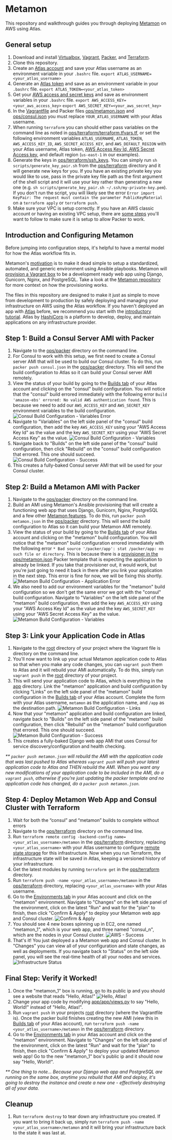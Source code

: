 Metamon
===================
This repository and walkthrough guides you through deploying [Metamon](https://github.com/tryolabs/metamon) on AWS using Atlas.

General setup
-------------
1. Download and install [Virtualbox](https://www.virtualbox.org/wiki/Downloads), [Vagrant](https://www.vagrantup.com/downloads.html), [Packer](https://www.packer.io/downloads.html), and [Terraform](https://www.terraform.io/downloads.html).
2. Clone this repository.
3. Create an [Atlas account](https://atlas.hashicorp.com/account/new?utm_source=github&utm_medium=examples&utm_campaign=metamon) and save your Atlas username as an environment variable in your `.bashrc` file.
   `export ATLAS_USERNAME=<your_atlas_username>`
4. Generate an [Atlas token](https://atlas.hashicorp.com/settings/tokens) and save as an environment variable in your `.bashrc` file.
   `export ATLAS_TOKEN=<your_atlas_token>`
5. Get your [AWS access and secret keys](http://docs.aws.amazon.com/AWSSimpleQueueService/latest/SQSGettingStartedGuide/AWSCredentials.html) and save as environment variables in your `.bashrc` file.
   `export AWS_ACCESS_KEY=<your_aws_access_key>`
   `export AWS_SECRET_KEY=<your_aws_secret_key>`
6. In the [Vagrantfile](Vagrantfile) and Packer files [ops/metamon.json](ops/metamon.json) and [ops/consul.json](ops/consul.json) you must replace `YOUR_ATLAS_USERNAME` with your Atlas username.
7. When running `terraform` you can should either pass variables on the command line as noted in [ops/terraform/terraform.tfvars.tf](ops/terraform/variables.tf#L4), or set the following environment variables `ATLAS_USERNAME`, `ATLAS_TOKEN`, `AWS_ACCESS_KEY_ID`, `AWS_SECRET_ACCESS_KEY`, and `AWS_DEFAULT_REGION` with your Atlas username, Atlas token, [AWS Access Key Id, AWS Secret Access key](http://docs.aws.amazon.com/AWSSimpleQueueService/latest/SQSGettingStartedGuide/AWSCredentials.html), and default region (`us-east-1` in our examples).
8. Generate the keys in [ops/terraform/ssh\_keys](ops/terraform/ssh_keys). You can simply run `sh scripts/generate_key_pair.sh` from the [ops/terraform](ops/terraform) directory and it will generate new keys for you. If you have an existing private key you would like to use, pass in the private key file path as the first argument of the shell script and it will use your key rather than generating a new one (e.g. `sh scripts/generate_key_pair.sh ~/.ssh/my-private-key.pem`). If you don't run the script, you will likely see the error `Error import KeyPair: The request must contain the parameter PublicKeyMaterial` on a `terraform apply` or `terraform push`.
9. Make sure your VPC is setup correctly. If you have an AWS classic account or having an existing VPC setup, there are [some steps](../aws-vpc) you'll want to follow to make sure it is setup to allow Packer to work.

Introduction and Configuring Metamon
-----------------------------------------------
Before jumping into configuration steps, it's helpful to have a mental model for how the Atlas workflow fits in.

Metamon's [motivation](https://github.com/tryolabs/metamon#motivation) is to make it dead simple to setup a standardized, automated, and generic environment using Ansible playbooks. Metamon will [provision a Vagrant box](https://github.com/tryolabs/metamon#features) to be a development ready web app using Django, Gunicorn, Nginx, and PostgreSQL. Take a look at the [Metamon repository](https://github.com/tryolabs/metamon) for more context on how the provisioning works.

The files in this repository are designed to make it just as simple to move from development to production by safely deploying and managing your infrastructure on AWS using the Atlas workflow. If you haven't deployed an app with [Atlas](https://atlas.hashicorp.com) before, we recommend you start with the [introductory tutorial](https://atlas.hashicorp.com/help/getting-started/getting-started-overview). Atlas by [HashiCorp](https://hashicorp.com) is a platform to develop, deploy, and maintain applications on any infrastructure provider.

## Step 1: Build a Consul Server AMI with Packer

1. Navigate to the [ops/packer](ops/packer) directory on the command line.
2. For Consul to work with this setup, we first need to create a Consul server AMI that will be used to build our Consul cluster. To do this, run `packer push consul.json` in the [ops/packer](ops/packer) directory. This will send the build configuration to Atlas so it can build your Consul server AMI remotely.
3. View the status of your build by going to the [Builds tab](https://atlas.hashicorp.com/builds) of your Atlas account and clicking on the "consul" build configuration. You will notice that the "consul" build errored immediately with the following error `Build 'amazon-ebs' errored: No valid AWS authentication found`. This is because we need to add our `AWS_ACCESS_KEY` and `AWS_SECRET_KEY` environment variables to the build configuration.
   ![Consul Build Configuration - Variables Error](screenshots/builds_consul_error_variables.png?raw=true)
4. Navigate to "Variables" on the left side panel of the "consul" build configuration, then add the key `AWS_ACCESS_KEY` using your "AWS Access Key Id" as the value and the key `AWS_SECRET_KEY` using your "AWS Secret Access Key" as the value.
   ![Consul Build Configuration - Variables](screenshots/builds_variables.png?raw=true)
5. Navigate back to "Builds" on the left side panel of the "consul" build configuration, then click "Rebuild" on the "consul" build configuration that errored. This one should succeed.
   ![Consul Build Configuration - Success](screenshots/builds_consul_success.png?raw=true)
6. This creates a fully-baked Consul server AMI that will be used for your Consul cluster.

## Step 2: Build a Metamon AMI with Packer

1. Navigate to the [ops/packer](ops/packer) directory on the command line.
2. Build an AMI using Metamon's Ansible provisioning that will create a functioning web app that uses Django, Gunicorn, Nginx, PostgreSQL and a few other [Metamon features](https://github.com/tryolabs/metamon#features). To do this, run `packer push metamon.json` in the [ops/packer](ops/packer) directory. This will send the build configuration to Atlas so it can build your Metamon AMI remotely.
3. View the status of your build by going to the [Builds tab](https://atlas.hashicorp.com/builds) of your Atlas account and clicking on the "metamon" build configuration. You will notice that the "metamon" build configuration errored immediately with the following error `* Bad source '/packer/app': stat /packer/app: no such file or directory`. This is because there is a [provisioner in the ops/metamon.json](ops/metamon.json#L65) Packer template that is expecting the application to already be linked. If you take that provisioner out, it would work, but you're just going to need it back in there after you link your application in the next step. This error is fine for now, we will be fixing this shortly.
   ![Metamon Build Configuration - Application Error](screenshots/builds_metamon_error_application.png?raw=true)
4. We also need to add our environment variables for the "metamon" build configuration so we don't get the same error we got with the "consul" build configuration. Navigate to "Variables" on the left side panel of the "metamon" build configuration, then add the key `AWS_ACCESS_KEY` using your "AWS Access Key Id" as the value and the key `AWS_SECRET_KEY` using your "AWS Secret Access Key" as the value.
   ![Metamon Build Configuration - Variables](screenshots/builds_variables.png?raw=true)

## Step 3: Link your Application Code in Atlas

1. Navigate to the [root]() directory of your project where the Vagrant file is directory on the command line.
2. You'll now want to link up your actual Metamon application code to Atlas so that when you make any code changes, you can `vagrant push` them to Atlas and it will rebuild your AMI automatically. To do this, simply run `vagrant push` in the [root]() directory of your project.
3. This will send your application code to Atlas, which is everything in the [app](app) directory. Link the "metamon" application and build configuration by clicking "Links" on the left side panel of the "metamon" build configuration in the [Builds tab](https://atlas.hashicorp.com/builds) of your Atlas account. Complete the form with your Atlas username, `metamon` as the application name, and `/app` as the destination path.
   ![Metamon Build Configuration - Links](screenshots/builds_metamon_links.png?raw=true)
4. Now that your "metamon" application and build configuration are linked, navigate back to "Builds" on the left side panel of the "metamon" build configuration, then click "Rebuild" on the "metamon" build configuration that errored. This one should succeed.
   ![Metamon Build Configuration - Success](screenshots/builds_metamon_success.png?raw=true)
5. This creates a fully-baked Django web app AMI that uses Consul for service discovery/configuration and health checking.

_\** `packer push metamon.json` will rebuild the AMI with the application code that was last pushed to Atlas whereas `vagrant push` will push your latest application code to Atlas and THEN rebuild the AMI. When you want any new modifications of your application code to be included in the AMI, do a `vagrant push`, otherwise if you're just updating the packer template and no application code has changed, do a `packer push metamon.json`._

## Step 4: Deploy Metamon Web App and Consul Cluster with Terraform

1. Wait for both the “consul” and “metamon” builds to complete without errors
2. Navigate to the [ops/terraform](ops/terraform) directory on the command line.
3. Run `terraform remote config -backend-config name=<your_atlas_username>/metamon` in the [ops/terraform](ops/terraform) directory, replacing `<your_atlas_username>` with your Atlas username to configure [remote state storage](https://www.terraform.io/docs/commands/remote-config.html) for this infrastructure. Now when you run Terraform, the infrastructure state will be saved in Atlas, keeping a versioned history of your infrastructure.
4. Get the latest modules by running `terraform get` in the [ops/terraform](ops/terraform) directory.
5. Run `terraform push -name <your_atlas_username>/metamon` in the [ops/terraform](ops/terraform) directory, replacing `<your_atlas_username>` with your Atlas username.
6. Go to the [Environments tab](https://atlas.hashicorp.com/environments) in your Atlas account and click on the "metamon" environment. Navigate to "Changes" on the left side panel of the environment, click on the latest "Run" and wait for the "plan" to finish, then click "Confirm & Apply" to deploy your Metamon web app and Consul cluster.
   ![Confirm & Apply](screenshots/environments_changes_confirm.png?raw=true)
7. You should see 4 new boxes spinning up in EC2, one named "metamon\_1", which is your web app, and three named "consul\_n", which are the nodes in your Consul cluster.
   ![AWS - Success](screenshots/aws_success.png?raw=true)
8. That's it! You just deployed a a Metamon web app and Consul cluster. In "Changes" you can view all of your configuration and state changes, as well as deployments. If you navigate back to "Status" on the left side panel, you will see the real-time health of all your nodes and services.
   ![Infrastructure Status](screenshots/environments_status.png?raw=true)

## Final Step: Verify it Worked!

1. Once the "metamon\_1" box is running, go to its public ip and you should see a website that reads "Hello, Atlas!"
   ![Hello, Atlas!](screenshots/hello_atlas.png?raw=true)
2. Change your app code by modifying [app/app/views.py](app/app/views.py#L6) to say "Hello, World!" instead of "Hello, Atlas!".
3. Run `vagrant push` in your projects [root]() directory (where the Vagrantfile is). Once the packer build finishes creating the new AMI (view this in [Builds tab](https://atlas.hashicorp.com/builds) of your Atlas account), run `terraform push -name <your_atlas_username>/metamon` in the [ops/terraform](ops/terraform) directory.
4. Go to the [Environments tab](https://atlas.hashicorp.com/environments) in your Atlas account and click on the "metamon" environment. Navigate to "Changes" on the left side panel of the environment, click on the latest "Run" and wait for the "plan" to finish, then click "Confirm & Apply" to deploy your updated Metamon web app! Go to the new "metamon\_1" box's public ip and it should now say "Hello, World!".

_\** One thing to note... Because your Django web app and PostgreSQL are running on the same box, anytime you rebuild that AMI and deploy, it's going to destroy the instance and create a new one - effectively destroying all of your data._

## Cleanup

1. Run `terraform destroy` to tear down any infrastructure you created. If you want to bring it back up, simply run `terraform push -name <your_atlas_username>/metamon` and it will bring your infrastructure back to the state it was last at.

